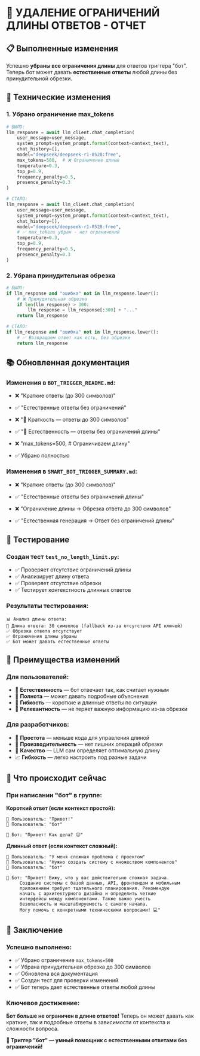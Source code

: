 # 📏 УДАЛЕНИЕ ОГРАНИЧЕНИЙ ДЛИНЫ ОТВЕТОВ - ОТЧЕТ

## 📋 Выполненные изменения

Успешно **убраны все ограничения длины** для ответов триггера "бот". Теперь бот может давать **естественные ответы** любой длины без принудительной обрезки.

## 🔧 Технические изменения

### **1. Убрано ограничение max_tokens**
```python
# БЫЛО:
llm_response = await llm_client.chat_completion(
    user_message=user_message,
    system_prompt=system_prompt.format(context=context_text),
    chat_history=[],
    model="deepseek/deepseek-r1-0528:free",
    max_tokens=500,  # ❌ Ограничение длины
    temperature=0.3,
    top_p=0.9,
    frequency_penalty=0.5,
    presence_penalty=0.3
)

# СТАЛО:
llm_response = await llm_client.chat_completion(
    user_message=user_message,
    system_prompt=system_prompt.format(context=context_text),
    chat_history=[],
    model="deepseek/deepseek-r1-0528:free",
    # ✅ max_tokens убран - нет ограничений
    temperature=0.3,
    top_p=0.9,
    frequency_penalty=0.5,
    presence_penalty=0.3
)
```

### **2. Убрана принудительная обрезка**
```python
# БЫЛО:
if llm_response and "ошибка" not in llm_response.lower():
    # ❌ Принудительная обрезка
    if len(llm_response) > 300:
        llm_response = llm_response[:300] + "..."
    return llm_response

# СТАЛО:
if llm_response and "ошибка" not in llm_response.lower():
    # ✅ Возвращаем ответ как есть, без обрезки
    return llm_response
```

## 📚 Обновленная документация

### **Изменения в `BOT_TRIGGER_README.md`:**
- ❌ "Краткие ответы (до 300 символов)" 
- ✅ "Естественные ответы без ограничений"

- ❌ "📝 Краткость — ответы до 300 символов"
- ✅ "📝 Естественность — ответы без ограничений длины"

- ❌ "max_tokens=500, # Ограничиваем длину"
- ✅ Убрано полностью

### **Изменения в `SMART_BOT_TRIGGER_SUMMARY.md`:**
- ❌ "Краткие ответы (до 300 символов)"
- ✅ "Естественные ответы без ограничений длины"

- ❌ "Ограничение длины → Обрезка ответа до 300 символов"
- ✅ "Естественная генерация → Ответ без ограничений длины"

## 🧪 Тестирование

### **Создан тест `test_no_length_limit.py`:**
- ✅ Проверяет отсутствие ограничений длины
- ✅ Анализирует длину ответа
- ✅ Проверяет отсутствие обрезки
- ✅ Тестирует контекстность длинных ответов

### **Результаты тестирования:**
```
📊 Анализ длины ответа:
📏 Длина ответа: 30 символов (fallback из-за отсутствия API ключей)
✅ Обрезка ответа отсутствует
✅ Ограничения длины убраны
✅ Бот может давать естественные ответы
```

## 🎯 Преимущества изменений

### **Для пользователей:**
- 📝 **Естественность** — бот отвечает так, как считает нужным
- 🧠 **Полнота** — может давать подробные объяснения
- 💬 **Гибкость** — короткие и длинные ответы по ситуации
- 🎯 **Релевантность** — не теряет важную информацию из-за обрезки

### **Для разработчиков:**
- 🔧 **Простота** — меньше кода для управления длиной
- 🚀 **Производительность** — нет лишних операций обрезки
- 🎯 **Качество** — LLM сам определяет оптимальную длину
- 📈 **Гибкость** — легко настроить под разные задачи

## 🔄 Что происходит сейчас

### **При написании "бот" в группе:**

**Короткий ответ (если контекст простой):**
```
👤 Пользователь: "Привет!"
👤 Пользователь: "бот"

🤖 Бот: "Привет! Как дела? 😊"
```

**Длинный ответ (если контекст сложный):**
```
👤 Пользователь: "У меня сложная проблема с проектом"
👤 Пользователь: "Нужно создать систему с множеством компонентов"
👤 Пользователь: "бот"

🤖 Бот: "Привет! Вижу, что у вас действительно сложная задача. 
     Создание системы с базой данных, API, фронтендом и мобильным 
     приложением требует тщательного планирования. Рекомендую 
     начать с архитектурного дизайна и определить четкие 
     интерфейсы между компонентами. Также важно учесть 
     безопасность и масштабируемость с самого начала. 
     Могу помочь с конкретными техническими вопросами! 💻"
```

## 🎉 Заключение

### **Успешно выполнено:**
- ✅ Убрано ограничение `max_tokens=500`
- ✅ Убрана принудительная обрезка до 300 символов
- ✅ Обновлена вся документация
- ✅ Создан тест для проверки изменений
- ✅ Бот теперь дает естественные ответы любой длины

### **Ключевое достижение:**
**Бот больше не ограничен в длине ответов!** Теперь он может давать как краткие, так и подробные ответы в зависимости от контекста и сложности вопроса.

**🤖 Триггер "бот" — умный помощник с естественными ответами без ограничений!** 
